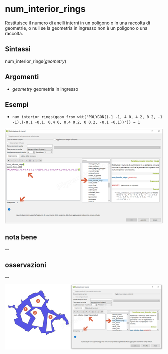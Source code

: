 # num_interior_rings

Restituisce il numero di anelli interni in un poligono o in una raccolta di geometrie, o null se la geometria in ingresso non è un poligono o una raccolta.

## Sintassi

num_interior_rings(_geometry_) 

## Argomenti

* _geometry_ geometria in ingresso

## Esempi

* `num_interior_rings(geom_from_wkt('POLYGON((-1 -1, 4 0, 4 2, 0 2, -1 -1),(-0.1 -0.1, 0.4 0, 0.4 0.2, 0 0.2, -0.1 -0.1))')) → 1`

![](../../img/geometria/num_interior_rings/num_interior_rings1.png)

## nota bene

--

## osservazioni

--

![](../../img/geometria/num_interior_rings/num_interior_rings2.png)